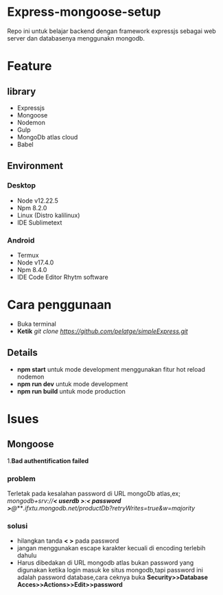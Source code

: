 # Express-mongoose-setup

Repo ini untuk belajar backend dengan framework expressjs sebagai web server dan databasenya menggunakn mongodb.

# Feature

## library
 - Expressjs
 - Mongoose
 - Nodemon
 - Gulp 
 - MongoDb atlas cloud 
 - Babel
 
## Environment
### Desktop
 - Node v12.22.5
 - Npm 8.2.0
 - Linux (Distro kalilinux)
 - IDE Sublimetext
 
### Android
 - Termux
 - Node v17.4.0
 - Npm 8.4.0
 - IDE Code Editor Rhytm software


# Cara penggunaan

- Buka terminal
- **Ketik** *git clone https://github.com/pelatge/simpleExpress.git* 

## Details
- **npm start** untuk mode development menggunakan fitur hot reload nodemon 
- **npm run dev** untuk mode development 
- **npm run build** untuk mode production


# Isues
## Mongoose
1.**Bad authentification failed**
### **problem**
Terletak pada kesalahan password di URL mongoDb atlas,ex;
*mongodb+srv://**< userdb >**:**< password >**@****.ifxtu.mongodb.net/productDb?retryWrites=true&w=majority*
### **solusi**
- hilangkan tanda **< >** pada password
- jangan menggunakan escape karakter kecuali di encoding terlebih dahulu
- Harus dibedakan <password> di URL mongodb atlas bukan password yang digunakan ketika login masuk ke situs mongodb,tapi password ini adalah password database,cara ceknya buka
 **Security>>Database Acces>>Actions>>Edit>>password**

